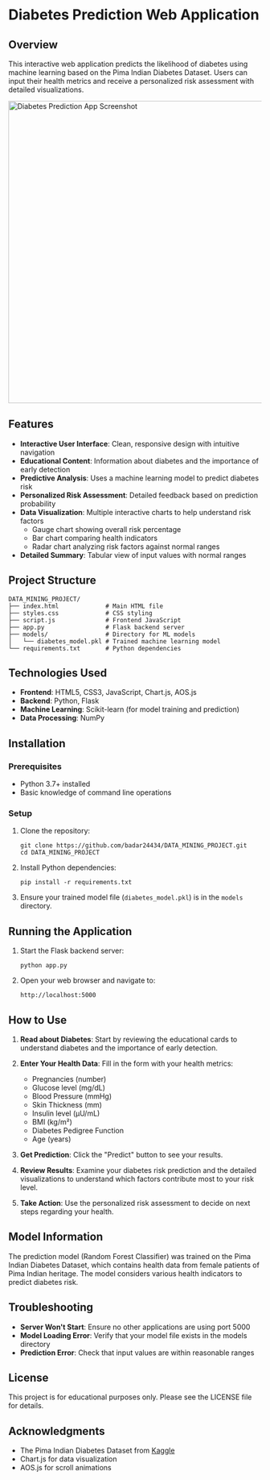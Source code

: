 # Diabetes Prediction Web Application

## Overview

This interactive web application predicts the likelihood of diabetes using machine learning based on the Pima Indian Diabetes Dataset. Users can input their health metrics and receive a personalized risk assessment with detailed visualizations.

<img src="https://i.postimg.cc/tCGcrxW3/image.png/diabetes-app-screenshot.jpg" width="600" alt="Diabetes Prediction App Screenshot">

## Features

- **Interactive User Interface**: Clean, responsive design with intuitive navigation
- **Educational Content**: Information about diabetes and the importance of early detection
- **Predictive Analysis**: Uses a machine learning model to predict diabetes risk
- **Personalized Risk Assessment**: Detailed feedback based on prediction probability
- **Data Visualization**: Multiple interactive charts to help understand risk factors
  - Gauge chart showing overall risk percentage
  - Bar chart comparing health indicators
  - Radar chart analyzing risk factors against normal ranges
- **Detailed Summary**: Tabular view of input values with normal ranges

## Project Structure

```
DATA_MINING_PROJECT/
├── index.html             # Main HTML file
├── styles.css             # CSS styling
├── script.js              # Frontend JavaScript
├── app.py                 # Flask backend server
├── models/                # Directory for ML models
│   └── diabetes_model.pkl # Trained machine learning model
└── requirements.txt       # Python dependencies
```

## Technologies Used

- **Frontend**: HTML5, CSS3, JavaScript, Chart.js, AOS.js
- **Backend**: Python, Flask
- **Machine Learning**: Scikit-learn (for model training and prediction)
- **Data Processing**: NumPy

## Installation

### Prerequisites

- Python 3.7+ installed
- Basic knowledge of command line operations

### Setup

1. Clone the repository:
   ```
   git clone https://github.com/badar24434/DATA_MINING_PROJECT.git
   cd DATA_MINING_PROJECT
   ```

2. Install Python dependencies:
   ```
   pip install -r requirements.txt
   ```

3. Ensure your trained model file (`diabetes_model.pkl`) is in the `models` directory.

## Running the Application

1. Start the Flask backend server:
   ```
   python app.py
   ```

2. Open your web browser and navigate to:
   ```
   http://localhost:5000
   ```

## How to Use

1. **Read about Diabetes**: Start by reviewing the educational cards to understand diabetes and the importance of early detection.

2. **Enter Your Health Data**: Fill in the form with your health metrics:
   - Pregnancies (number)
   - Glucose level (mg/dL)
   - Blood Pressure (mmHg)
   - Skin Thickness (mm)
   - Insulin level (μU/mL)
   - BMI (kg/m²)
   - Diabetes Pedigree Function
   - Age (years)

3. **Get Prediction**: Click the "Predict" button to see your results.

4. **Review Results**: Examine your diabetes risk prediction and the detailed visualizations to understand which factors contribute most to your risk level.

5. **Take Action**: Use the personalized risk assessment to decide on next steps regarding your health.

## Model Information

The prediction model (Random Forest Classifier) was trained on the Pima Indian Diabetes Dataset, which contains health data from female patients of Pima Indian heritage. The model considers various health indicators to predict diabetes risk.

## Troubleshooting

- **Server Won't Start**: Ensure no other applications are using port 5000
- **Model Loading Error**: Verify that your model file exists in the models directory
- **Prediction Error**: Check that input values are within reasonable ranges

## License

This project is for educational purposes only. Please see the LICENSE file for details.

## Acknowledgments

- The Pima Indian Diabetes Dataset from [Kaggle](https://www.kaggle.com/datasets/uciml/pima-indians-diabetes-database)
- Chart.js for data visualization
- AOS.js for scroll animations
